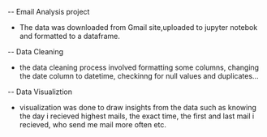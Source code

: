 -- Email Analysis project
* The data was downloaded from Gmail site,uploaded to jupyter notebok and formatted to a dataframe.
  
-- Data Cleaning
  * the data cleaning process involved formatting some columns, changing the date column to datetime, checkinng for null values and duplicates...
    
-- Data Visualiztion
* visualization was done to draw insights from the data such as knowing the day i recieved highest mails, the exact time, the first and last mail i recieved, who send me mail more often etc.
